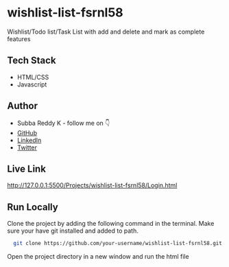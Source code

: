 # wishlist-list-fsrnl58
Wishlist/Todo list/Task List with add and delete and mark as complete features


## Tech Stack

- HTML/CSS
- Javascript


## Author

-   Subba Reddy K - follow me on 👇
-   [GitHub](https://github.com/subbareeddy)
-   [LinkedIn](https://www.linkedin.com/in/subbareddy-k-858468325/)
-   [Twitter](https://x.com/subbareddyk088)


## Live Link

http://127.0.0.1:5500/Projects/wishlist-list-fsrnl58/Login.html


## Run Locally

Clone the project by adding the following command in the terminal.
Make sure your have git installed and added to path.

```bash
  git clone https://github.com/your-username/wishlist-list-fsrnl58.git

```

Open the project directory in a new window and run the html file


